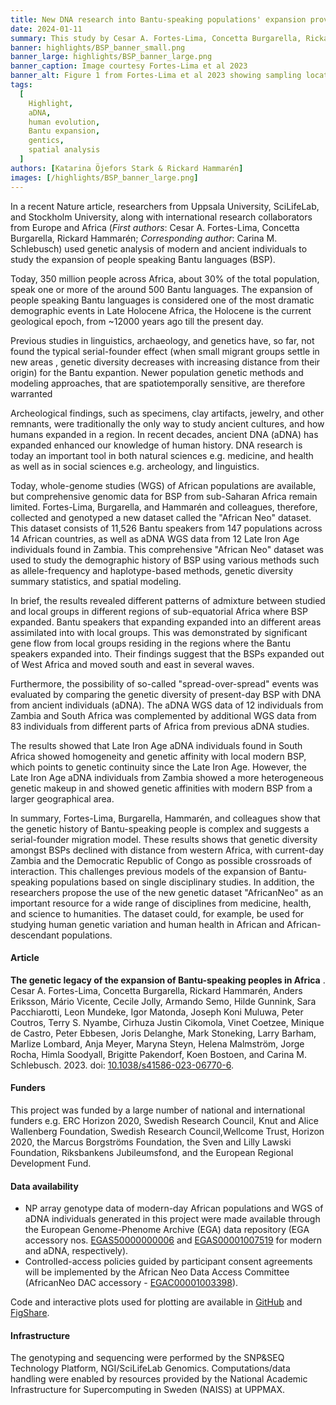 ```yaml
---
title: New DNA research into Bantu-speaking populations' expansion provides a resource for future studies
date: 2024-01-11
summary: This study by Cesar A. Fortes-Lima, Concetta Burgarella, Rickard Hammarén et al is a comprehensive investigation of the genetic legacy of the Bantu expansion of the genomes of Bantu speaking populations today. The authors make avilable both genotyping information for 1,763 African individuals as well as Whole genomes for 12 Late Iron Age individuals.
banner: highlights/BSP_banner_small.png
banner_large: highlights/BSP_banner_large.png
banner_caption: Image courtesy Fortes-Lima et al 2023
banner_alt: Figure 1 from Fortes-Lima et al 2023 showing sampling locations and 3 dimensinality reduction methods applied to the genetic variaiton of the data in the study
tags:
  [
    Highlight,
    aDNA,
    human evolution,
    Bantu expansion,
    gentics,
    spatial analysis
  ]
authors: [Katarina Öjefors Stark & Rickard Hammarén]
images: [/highlights/BSP_banner_large.png]
---
```




In a recent Nature article, researchers from Uppsala University, SciLifeLab, and Stockholm University, along with international research collaborators from Europe and Africa (_First authors_: Cesar A. Fortes-Lima, Concetta Burgarella, Rickard Hammarén; _Corresponding author_: Carina M. Schlebusch) used genetic analysis of modern and ancient individuals to study the expansion of people speaking Bantu languages (BSP).

Today, 350 million people across Africa, about 30% of the total population, speak one or more of the around 500 Bantu languages. The expansion of people speaking Bantu languages is considered one of the most dramatic demographic events in Late Holocene Africa, the Holocene is the current geological epoch, from ~12000 years ago till the present day.

Previous studies in linguistics, archaeology, and genetics have, so far, not found the typical serial-founder effect (when small migrant groups settle in new areas , genetic diversity decreases with increasing distance from their origin) for the Bantu expantion. Newer population genetic methods and modeling approaches, that are spatiotemporally sensitive, are therefore warranted

Archeological findings, such as specimens, clay artifacts, jewelry, and other remnants, were traditionally the only way to study ancient cultures, and how humans expanded in a region. In recent decades, ancient DNA (aDNA) has expanded enhanced our knowledge of human history. DNA research is today an important tool in both natural sciences e.g. medicine, and health as well as in social sciences e.g. archeology, and linguistics.

Today, whole-genome studies (WGS) of African populations are available, but comprehensive genomic data for BSP from sub-Saharan Africa remain limited. Fortes-Lima, Burgarella, and Hammarén and colleagues, therefore, collected and genotyped a new dataset called the "African Neo" dataset. This dataset consists of 11,526 Bantu speakers from 147 populations across 14 African countries, as well as aDNA WGS data from 12 Late Iron Age individuals found in Zambia. This comprehensive "African Neo" dataset was used to study the demographic history of BSP using various methods such as allele-frequency and haplotype-based methods, genetic diversity summary statistics, and spatial modeling.

In brief, the results revealed different patterns of admixture between studied and local groups in different regions of sub-equatorial Africa where BSP expanded. Bantu speakers that expanding expanded into an different areas assimilated into with local groups. This was demonstrated by significant gene flow from local groups residing in the regions where the Bantu speakers expanded into. Their findings suggest that the BSPs expanded out of West Africa and moved south and east in several waves.

Furthermore, the possibility of so-called "spread-over-spread" events was evaluated by comparing the genetic diversity of present-day BSP with DNA from ancient individuals (aDNA). The aDNA WGS data of 12 individuals from Zambia and South Africa was complemented by additional WGS data from 83 individuals from different parts of Africa from previous aDNA studies.

The results showed that Late Iron Age aDNA individuals found in South Africa showed homogeneity and genetic affinity with local modern BSP, which points to genetic continuity since the Late Iron Age. However, the Late Iron Age aDNA individuals from Zambia showed a more heterogeneous genetic makeup in and showed genetic affinities with modern BSP from a larger geographical area.

In summary, Fortes-Lima, Burgarella, Hammarén, and colleagues show that the genetic history of Bantu-speaking people is complex and suggests a serial-founder migration model. These results shows that genetic diversity amongst BSPs declined with distance from western Africa, with current-day Zambia and the Democratic Republic of Congo as possible crossroads of interaction. This challenges previous models of the expansion of Bantu-speaking populations based on single disciplinary studies. In addition, the researchers propose the use of the new genetic dataset "AfricanNeo" as an important resource for a wide range of disciplines from medicine, health, and science to humanities. The dataset could, for example, be used for studying human genetic variation and human health in African and African-descendant populations.

#### Article
**The genetic legacy of the expansion of Bantu-speaking peoples in Africa**
. Cesar A. Fortes-Lima, Concetta Burgarella, Rickard Hammarén, Anders Eriksson, Mário Vicente, Cecile Jolly, Armando Semo, Hilde Gunnink, Sara Pacchiarotti, Leon Mundeke, Igor Matonda, Joseph Koni Muluwa, Peter Coutros, Terry S. Nyambe, Cirhuza Justin Cikomola, Vinet Coetzee, Minique de Castro, Peter Ebbesen, Joris Delanghe, Mark Stoneking, Larry Barham, Marlize Lombard, Anja Meyer, Maryna Steyn, Helena Malmström, Jorge Rocha, Himla Soodyall, Brigitte Pakendorf, Koen Bostoen, and Carina M. Schlebusch. 2023. doi: [10.1038/s41586-023-06770-6](
https://www.nature.com/articles/s41586-023-06770-6).


#### Funders

This project was funded by a large number of national and international funders e.g. ERC Horizon 2020, Swedish Research Council, Knut and Alice Wallenberg Foundation, Swedish Research Council,Wellcome Trust, Horizon 2020, the Marcus Borgströms Foundation, the Sven and Lilly Lawski Foundation, Riksbankens Jubileumsfond, and the European Regional Development Fund.

#### Data availability

- NP array genotype data of modern-day African populations and WGS of aDNA individuals generated in this project were made available through the European Genome-Phenome Archive (EGA) data repository (EGA accessory nos. [EGAS50000000006](https://ega-archive.org/studies/EGAS50000000006) and [EGAS00001007519](https://ega-archive.org/studies/EGAS00001007519) for modern and aDNA, respectively).
- Controlled-access policies guided by participant consent agreements will be implemented by the African Neo Data Access Committee (AfricanNeo DAC accessory - [EGAC00001003398](https://ega-archive.org/dacs/EGAC00001003398)).

Code and interactive plots used for plotting are available in [GitHub](https://github.com/Schlebusch-lab/Expansion_of_BSP_peer-reviewed_article) and [FigShare](https://doi.org/10.6084/m9.figshare.24107718).

#### Infrastructure

The genotyping and sequencing were performed by the SNP&SEQ Technology Platform, NGI/SciLifeLab Genomics. Computations/data handling were enabled by resources provided by the National Academic Infrastructure for Supercomputing in Sweden (NAISS) at UPPMAX.
